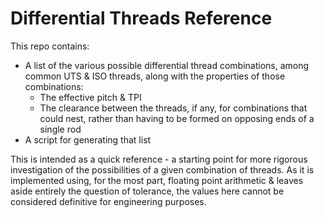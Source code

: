 # Differential Threads Reference

This repo contains:
* A list of the various possible differential thread combinations, among common
  UTS & ISO threads, along with the properties of those combinations:
  * The effective pitch & TPI
  * The clearance between the threads, if any, for combinations that could nest,
    rather than having to be formed on opposing ends of a single rod
* A script for generating that list

This is intended as a quick reference - a starting point for more rigorous
investigation of the possibilities of a given combination of threads. As it is
implemented using, for the most part, floating point arithmetic & leaves aside
entirely the question of tolerance, the values here cannot be considered
definitive for engineering purposes.
